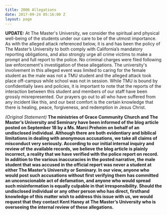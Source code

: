 ```yaml
---
title: 2006 Allegations
date: 2017-09-24 05:16:00 Z
layout: page
---
```


**UPDATE:**  At The Master's University, we consider the spiritual and physical well-being of the students under our care to be of the utmost importance. As with the alleged attack referenced below, it is and has been the policy of The Master’s University to both comply with California’s mandatory reporting obligations, and also strongly urge all crime victims to make a prompt and full report to the police. No criminal charges were filed following law enforcement's investigation of these allegations. The university's involvement in this alleged event was limited to caring for the female student as the male was not a TMU student and the alleged attack took place off-campus while school was not in session. While TMU is bound by confidentially laws and policies, it is important to note that the reports of the interaction between this student and members of our staff have been grossly misrepresented.  Our prayers go out to all who have suffered from any incident like this, and our best comfort is the certain knowledge that there is healing, peace, forgiveness, and redemption in Jesus Christ.

*(Original Statement)*
**The ministries of Grace Community Church and The Master’s University and Seminary have been informed of the blog article posted on September 18 by a Ms. Marci Preheim on behalf of an undisclosed individual. Although there are both evidentiary and biblical limitations in dealing with anonymous accusations, we take all claims of misconduct very seriously. According to our initial internal inquiry and review of the available records, we believe the blog article is plainly incorrect, a reality that we have verified with the police report on record. In addition to the various inaccuracies in the posted narrative, the male student that was accused in the official report was never a student at either The Master’s University or Seminary. In our view, anyone who would post such accusations without first verifying them has committed an unconscionable act of defamation, and anyone who would spread such misinformation is equally culpable in that irresponsibility. Should the undisclosed individual or any other person who has direct, firsthand knowledge of this matter wish to address this issue with us, we would request that they contact Kent Haney at The Master’s University who is overseeing the internal review of these allegations.**